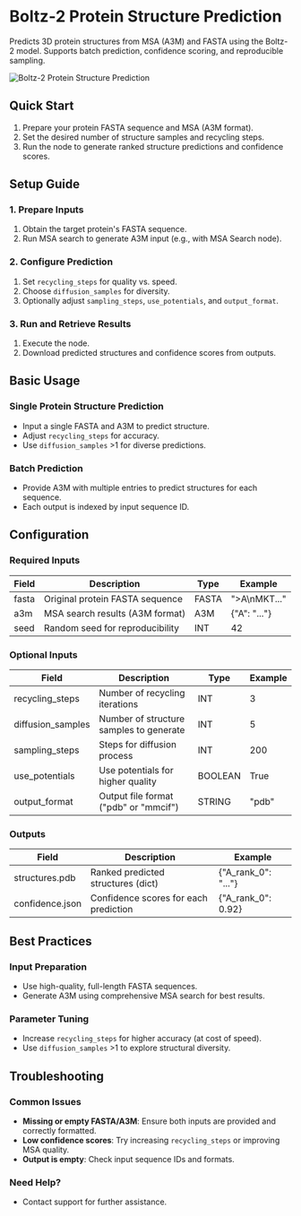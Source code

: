 # Boltz-2 Protein Structure Prediction

Predicts 3D protein structures from MSA (A3M) and FASTA using the Boltz-2 model. Supports batch prediction, confidence scoring, and reproducible sampling.

<img src="/images/nodes/biotech/boltz-2/boltz-2-protein-structure-prediction.png" alt="Boltz-2 Protein Structure Prediction" class="rounded-lg">

## Quick Start

1. Prepare your protein FASTA sequence and MSA (A3M format).
2. Set the desired number of structure samples and recycling steps.
3. Run the node to generate ranked structure predictions and confidence scores.

## Setup Guide

### 1. Prepare Inputs
1. Obtain the target protein's FASTA sequence.
2. Run MSA search to generate A3M input (e.g., with MSA Search node).

### 2. Configure Prediction
1. Set `recycling_steps` for quality vs. speed.
2. Choose `diffusion_samples` for diversity.
3. Optionally adjust `sampling_steps`, `use_potentials`, and `output_format`.

### 3. Run and Retrieve Results
1. Execute the node.
2. Download predicted structures and confidence scores from outputs.

## Basic Usage

### Single Protein Structure Prediction
* Input a single FASTA and A3M to predict structure.
* Adjust `recycling_steps` for accuracy.
* Use `diffusion_samples` >1 for diverse predictions.

### Batch Prediction
* Provide A3M with multiple entries to predict structures for each sequence.
* Each output is indexed by input sequence ID.

## Configuration

### Required Inputs
| Field   | Description                        | Type  | Example         |
|---------|------------------------------------|-------|-----------------|
| fasta   | Original protein FASTA sequence    | FASTA | ">A\nMKT..."    |
| a3m     | MSA search results (A3M format)    | A3M   | {"A": "..."}    |
| seed    | Random seed for reproducibility    | INT   | 42              |

### Optional Inputs
| Field           | Description                                 | Type    | Example   |
|-----------------|---------------------------------------------|---------|-----------|
| recycling_steps | Number of recycling iterations              | INT     | 3         |
| diffusion_samples| Number of structure samples to generate     | INT     | 5         |
| sampling_steps  | Steps for diffusion process                 | INT     | 200       |
| use_potentials  | Use potentials for higher quality           | BOOLEAN | True      |
| output_format   | Output file format ("pdb" or "mmcif")      | STRING  | "pdb"     |

### Outputs
| Field            | Description                                 | Example                |
|------------------|---------------------------------------------|------------------------|
| structures.pdb   | Ranked predicted structures (dict)          | {"A_rank_0": "..."}   |
| confidence.json  | Confidence scores for each prediction       | {"A_rank_0": 0.92}    |

## Best Practices

### Input Preparation
* Use high-quality, full-length FASTA sequences.
* Generate A3M using comprehensive MSA search for best results.

### Parameter Tuning
* Increase `recycling_steps` for higher accuracy (at cost of speed).
* Use `diffusion_samples` >1 to explore structural diversity.

## Troubleshooting

### Common Issues
* **Missing or empty FASTA/A3M**: Ensure both inputs are provided and correctly formatted.
* **Low confidence scores**: Try increasing `recycling_steps` or improving MSA quality.
* **Output is empty**: Check input sequence IDs and formats.

### Need Help?
* Contact support for further assistance.
